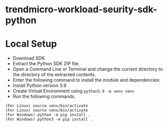 # trendmicro-workload-seurity-sdk-python

# Local Setup

- Download SDK.
- Extract the Python SDK ZIP file.
- Open a Command Line or Terminal and change the current directory to the directory of the extracted contents.
- Enter the following command to install the module and dependencies:
- Install Python version 3.9
- Create Virtual Environment using `python3.9 -m venv venv`  
- Run the following commands.

```shell
(For Linux) source venv/bin/activate
(For Linux) source venv/bin/activate
(For Windows) python -m pip install .
(For Windows) python3 -m pip install .
```